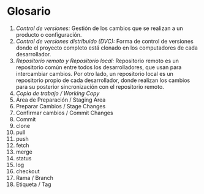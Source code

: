 # Glosario

1. *Control de versiones:* Gestión de los cambios que se realizan a un producto o configuración. 
2. *Control de versiones distribuido (DVC):* Forma de control de versiones donde el proyecto completo está clonado en los computadores de cada desarrollador.
3. *Repositorio remoto y Repositorio local:* Repositorio remoto es un repositorio común entre todos los desarrolladores, que usan para intercambiar cambios. Por otro lado, un repositorio local es un repositorio propio de cada desarrollador, donde realizan los cambios para su posterior sincronización con el repositorio remoto.
4. *Copia de trabajo / Working Copy*
5. Área de Preparación / Staging Area
6. Preparar Cambios / Stage Changes
7. Confirmar cambios / Commit Changes
8. Commit
9. clone
10. pull
11. push
12. fetch
13. merge
14. status
15. log
16. checkout
17. Rama / Branch
18. Etiqueta / Tag
